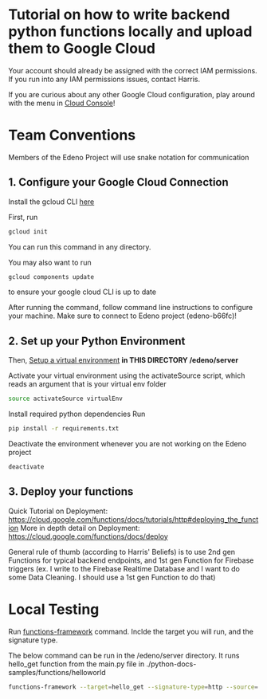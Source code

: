 # Tutorial on how to write backend python functions locally and upload them to Google Cloud

Your account should already be assigned with the correct IAM permissions. If you run into any IAM permissions
issues, contact Harris.

If you are curious about any other Google Cloud configuration, play around with the menu 
in [Cloud Console](https://console.cloud.google.com/)!

# Team Conventions
Members of the Edeno Project will use snake notation for communication

## 1. Configure your Google Cloud Connection
Install the gcloud CLI [here](https://cloud.google.com/sdk/docs/install)

First, run
```bash
gcloud init
```
You can run this command in any directory.

You may also want to run
```bash
gcloud components update
```
to ensure your google cloud CLI is up to date

After running the command, follow command line instructions to configure your machine.
Make sure to connect to Edeno project (edeno-b66fc)!

## 2. Set up your Python Environment
Then, [Setup a virtual environment](https://docs.python.org/3/tutorial/venv.html) **in THIS DIRECTORY /edeno/server**

Activate your virtual environment using the activateSource script, which reads an argument that is your virtual env folder
```bash
source activateSource virtualEnv
```

Install required python dependencies
Run 
```bash
pip install -r requirements.txt
```

Deactivate the environment whenever you are not working on the Edeno project
```bash
deactivate
```

## 3. Deploy your functions
Quick Tutorial on Deployment: https://cloud.google.com/functions/docs/tutorials/http#deploying_the_function
More in depth detail on Deployment: https://cloud.google.com/functions/docs/deploy

General rule of thumb (according to Harris' Beliefs) is to use 2nd gen Functions for typical backend endpoints, 
and 1st gen Function for Firebase triggers (ex. I write to the Firebase Realtime Database and I want to 
do some Data Cleaning. I should use a 1st gen Function to do that)


# Local Testing

Run [functions-framework](https://cloud.google.com/functions/docs/running/function-frameworks) command. Inclde the target you will run, and the signature type.

The below command can be run in the /edeno/server directory. It runs hello_get function from the main.py file in ./python-docs-samples/functions/helloworld
```bash
functions-framework --target=hello_get --signature-type=http --source=./python-docs-samples/functions/helloworld/main.py
```